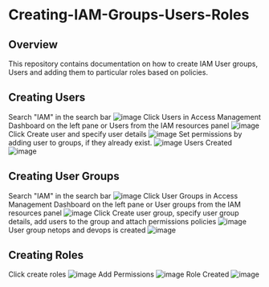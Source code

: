 # Creating-IAM-Groups-Users-Roles
## Overview
This repository contains documentation on how to create IAM User groups, Users and adding them to particular roles based on policies. 
## Creating Users
Search "IAM" in the search bar 
![image](https://github.com/user-attachments/assets/295c0e26-bded-4596-981b-dab53459b40f)
Click Users in Access Management Dashboard on the left pane or Users from the IAM resources panel
![image](https://github.com/user-attachments/assets/5e10e475-ef1e-42ec-88e3-cf148b21a020)
Click Create user and specify user details
![image](https://github.com/user-attachments/assets/b2d54def-ed60-48b5-ac8b-98fae098add5)
Set permissions by adding user to groups, if they already exist. 
![image](https://github.com/user-attachments/assets/26e7a7fc-1e2e-47ce-b292-5a204a2454d3)
Users Created
![image](https://github.com/user-attachments/assets/622f0afc-a16f-4244-84a7-a4324948cfe7)
## Creating User Groups
Search "IAM" in the search bar 
![image](https://github.com/user-attachments/assets/295c0e26-bded-4596-981b-dab53459b40f)
Click User Groups in Access Management Dashboard on the left pane or User groups from the IAM resources panel
![image](https://github.com/user-attachments/assets/c9b9f7da-063a-4478-a7bc-f104825aa6fb)
Click Create user group, specify user group details, add users to the group and attach permissions policies
![image](https://github.com/user-attachments/assets/904b5f23-739f-4b62-83e8-40ff85bc06a9)
User group netops and devops is created
![image](https://github.com/user-attachments/assets/12040578-2c16-4a3c-ad54-3ce2cd721a91)
## Creating Roles
Click create roles
![image](https://github.com/user-attachments/assets/734ae337-9f0c-4bd1-8aea-57f6461224c2)
Add Permissions 
![image](https://github.com/user-attachments/assets/a2ec8324-516e-440e-ba18-1bb041adecd4)
Role Created
![image](https://github.com/user-attachments/assets/63d6eb6b-45eb-4f0c-83e0-0d370ac6f912)
